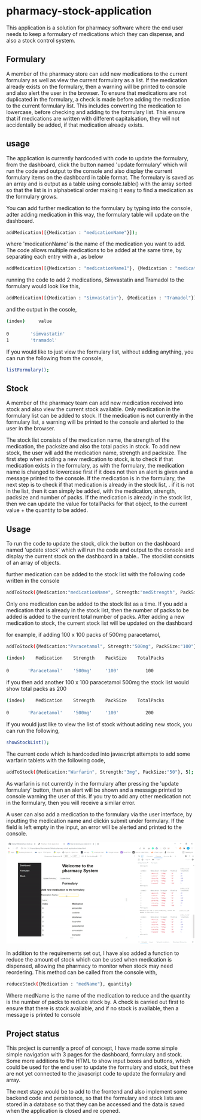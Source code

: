 # pharmacy-stock-application
This application is a solution for pharmacy software where the end user needs to keep a formulary of medications which they can dispense, and
also a stock control system. 

## Formulary

A member of the pharmacy store can add new medications to the current formulary as well as view the current formulary as a list. If the medication already exists on the formulary, then a warning will be printed to console and also alert the user in the browser. To ensure that medications are not duplicated in the formulary, a check is made before adding the medication to the current formulary list. This includes converting the medication to lowercase, before checking and adding to the formulary list. This ensure that if medications are written with different capitalsation, they will not accidentally be added, if that medication already exists.

## usage

The application is currently hardcoded with code to update the formulary, from the dashboard, click the button named 'update formulary' which will run the code and output to the console and also display the current formulary items on the dashboard in table format. The formulary is saved as an array and is output as a table using console.table() with the array sorted so that the list is in alphabetical order making it easy to find a medication as the formulary grows.

You can add further medication to the formulary by typing into the console, adter adding medication in this way, the formulary table will update on the dashboard.

````bash
addMedication([{Medication : "medicationName"}]);
````
where 'medicationName' is the name of the medication you want to add. The code allows multiple medications to be added at the same time, by separating each entry with a , as below

````bash
addMedication([{Medication : "medicationName1"}, {Medication : "medicationName2"}]);
````

running the code to add 2 medications, Simvastatin and Tramadol to the formulary would look like this,

````bash
addMedication([{Medication : "Simvastatin"}, {Medication : "Tramadol"}]);
````

and the output in the cosole,

````bash
(index)     value

0	     'simvastatin'
1	     'tramadol'
````

 If you would like to just view the formulary list, without adding anything, you can run the following from the console,

 ````bash
listFormulary();
 ````

## Stock
A member of the pharmacy team can add new medication received into stock and also view the current stock available. Only medication in the formulary list can be added to stock. If the medication is not currently in the formulary list, a warning will be printed to the console and alerted to the user in the browser.

The stock list consists of the medication name, the strength of the medication, the packsize and also the total packs in stock. To add new stock, the user will add the medication name, strength and packsize. The first step when adding a new medication to stock, is to check if that medication exists in the formulary, as with the formulary, the medication name is changed to lowercase first if it does not then an alert is given and a message printed to the console. If the medication is in the formulary, the next step is to check if that medication is already in the stock list, . if it is not in the list, then it can simply be added, with the medication, strength, packsize and number of packs. If the medication is already in the stock list, then we can update the value for totalPacks for that object, to the current value + the quantity to be added.

## Usage

To run the code to update the stock, click the button on the dashboard named 'update stock' which will run the code and output to the console and display the current stock on the dashboard in a table.. The stocklist consists of an array of objects.

further medication can be added to the stock list with the following code written in the console

````bash
addToStock({Medication:"medicationName", Strength:"medStrength", PackSize:"medPackSize"}, quantity);
````
Only one medication can be added to the stock list as a time. If you add a medication that is already in the stock list, then the number of packs to be added is added to the current total number of packs. After adding a new medication to stock, the current stock list will be updated on the dashboard

for example, if adding 100 x 100 packs of 500mg paracetamol,

````bash
addToStock({Medication:"Paracetamol", Strength:"500mg", PackSize:"100"}, 100);
````

````bash
(index)    Medication    Strength    PackSize    TotalPacks

0	    'Paracetamol'	 '500mg'	 '100'	        100
````

if you then add another 100 x 100 paracetamol 500mg the stock list would show total packs as 200

````bash
(index)    Medication    Strength    PackSize    TotalPacks

0	    'Paracetamol'	 '500mg'	 '100'	        200
````

If you would just like to view the list of stock without adding new stock, you can run the following,

 ````bash
showStockList();
 ````

 The current code which is hardcoded into javascript attempts to add some warfarin tablets with the following code,

 ````bash
addToStock({Medication:"Warfarin", Strength:"3mg", PackSize:"50"}, 5);
 ````

 As warfarin is not currently in the formulary after pressing the 'update formulary' button, then an alert will be shown and a message printed to console warning the user of this. If you try to add any other medication not in the formulary, then you will receive a similar error.

 A user can also add a medication to the formulary via the user interface, by inputting the medication name and clickin submit under formulary. If the field is left empty in the input, an error will be alerted and printed to the console.

 ![add-to-formulary](https://github.com/Dannyj1984/pharmacy-stock-application/blob/main/readme%20gif/add%20Medication%20to%20formulary%20via%20input%20box.gif)

 In addition to the requirements set out, I have also added a function to reduce the amount of stock which can be used when medication is dispensed, allowing the pharmacy to monitor when stock may need reordering. This method can be called from the console with, 
 ````bash
reduceStock({Medication : "medName"}, quantity)
 ````

 Where medName is the name of the medication to reduce and the quantity is the number of packs to reduce stock by. A check is carried out first to ensure that there is stock available, and if no stock is available, then a message is printed to console


## Project status

This project is currently a proof of concept, I have made some simple simple navigation with 3 pages for the dashboard, formulary and stock. Some more additions to the HTML to show input boxes and buttons, which could be used for the end user to update the formulary and stock, but these are not yet connected to the javascript code to update the formulary and array. 

The next stage would be to add to the frontend and also implement some backend code and persistence, so that the formulary and stock lists are stored in a database so that they can be accessed and the data is saved when the application is closed and re opened.

